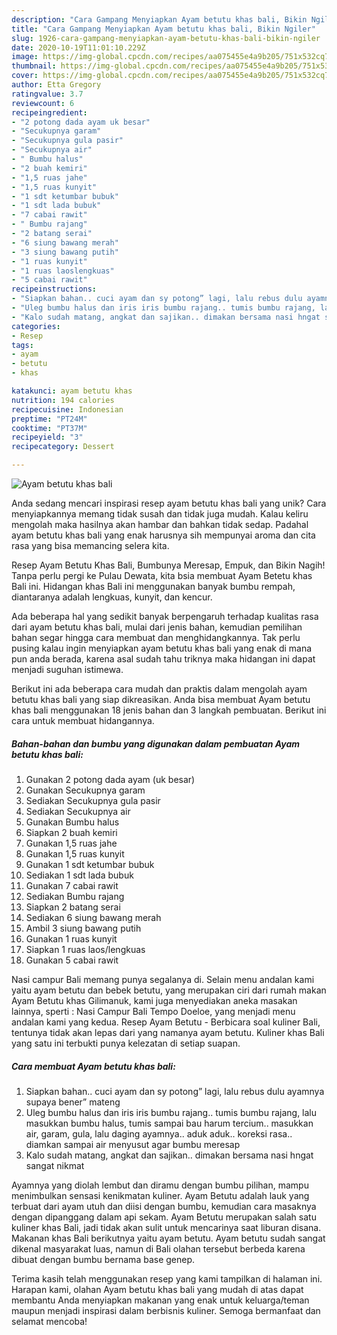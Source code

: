 ```yaml
---
description: "Cara Gampang Menyiapkan Ayam betutu khas bali, Bikin Ngiler"
title: "Cara Gampang Menyiapkan Ayam betutu khas bali, Bikin Ngiler"
slug: 1926-cara-gampang-menyiapkan-ayam-betutu-khas-bali-bikin-ngiler
date: 2020-10-19T11:01:10.229Z
image: https://img-global.cpcdn.com/recipes/aa075455e4a9b205/751x532cq70/ayam-betutu-khas-bali-foto-resep-utama.jpg
thumbnail: https://img-global.cpcdn.com/recipes/aa075455e4a9b205/751x532cq70/ayam-betutu-khas-bali-foto-resep-utama.jpg
cover: https://img-global.cpcdn.com/recipes/aa075455e4a9b205/751x532cq70/ayam-betutu-khas-bali-foto-resep-utama.jpg
author: Etta Gregory
ratingvalue: 3.7
reviewcount: 6
recipeingredient:
- "2 potong dada ayam uk besar"
- "Secukupnya garam"
- "Secukupnya gula pasir"
- "Secukupnya air"
- " Bumbu halus"
- "2 buah kemiri"
- "1,5 ruas jahe"
- "1,5 ruas kunyit"
- "1 sdt ketumbar bubuk"
- "1 sdt lada bubuk"
- "7 cabai rawit"
- " Bumbu rajang"
- "2 batang serai"
- "6 siung bawang merah"
- "3 siung bawang putih"
- "1 ruas kunyit"
- "1 ruas laoslengkuas"
- "5 cabai rawit"
recipeinstructions:
- "Siapkan bahan.. cuci ayam dan sy potong” lagi, lalu rebus dulu ayamnya supaya bener” mateng"
- "Uleg bumbu halus dan iris iris bumbu rajang.. tumis bumbu rajang, lalu masukkan bumbu halus, tumis sampai bau harum tercium.. masukkan air, garam, gula, lalu daging ayamnya.. aduk aduk.. koreksi rasa.. diamkan sampai air menyusut agar bumbu meresap"
- "Kalo sudah matang, angkat dan sajikan.. dimakan bersama nasi hngat sangat nikmat"
categories:
- Resep
tags:
- ayam
- betutu
- khas

katakunci: ayam betutu khas 
nutrition: 194 calories
recipecuisine: Indonesian
preptime: "PT24M"
cooktime: "PT37M"
recipeyield: "3"
recipecategory: Dessert

---
```



![Ayam betutu khas bali](https://img-global.cpcdn.com/recipes/aa075455e4a9b205/751x532cq70/ayam-betutu-khas-bali-foto-resep-utama.jpg)

Anda sedang mencari inspirasi resep ayam betutu khas bali yang unik? Cara menyiapkannya memang tidak susah dan tidak juga mudah. Kalau keliru mengolah maka hasilnya akan hambar dan bahkan tidak sedap. Padahal ayam betutu khas bali yang enak harusnya sih mempunyai aroma dan cita rasa yang bisa memancing selera kita.

Resep Ayam Betutu Khas Bali, Bumbunya Meresap, Empuk, dan Bikin Nagih! Tanpa perlu pergi ke Pulau Dewata, kita bsia membuat Ayam Betetu khas Bali ini. Hidangan khas Bali ini menggunakan banyak bumbu rempah, diantaranya adalah lengkuas, kunyit, dan kencur.

Ada beberapa hal yang sedikit banyak berpengaruh terhadap kualitas rasa dari ayam betutu khas bali, mulai dari jenis bahan, kemudian pemilihan bahan segar hingga cara membuat dan menghidangkannya. Tak perlu pusing kalau ingin menyiapkan ayam betutu khas bali yang enak di mana pun anda berada, karena asal sudah tahu triknya maka hidangan ini dapat menjadi suguhan istimewa.


Berikut ini ada beberapa cara mudah dan praktis dalam mengolah ayam betutu khas bali yang siap dikreasikan. Anda bisa membuat Ayam betutu khas bali menggunakan 18 jenis bahan dan 3 langkah pembuatan. Berikut ini cara untuk membuat hidangannya.

<!--inarticleads1-->

##### Bahan-bahan dan bumbu yang digunakan dalam pembuatan Ayam betutu khas bali:

1. Gunakan 2 potong dada ayam (uk besar)
1. Gunakan Secukupnya garam
1. Sediakan Secukupnya gula pasir
1. Sediakan Secukupnya air
1. Gunakan  Bumbu halus
1. Siapkan 2 buah kemiri
1. Gunakan 1,5 ruas jahe
1. Gunakan 1,5 ruas kunyit
1. Gunakan 1 sdt ketumbar bubuk
1. Sediakan 1 sdt lada bubuk
1. Gunakan 7 cabai rawit
1. Sediakan  Bumbu rajang
1. Siapkan 2 batang serai
1. Sediakan 6 siung bawang merah
1. Ambil 3 siung bawang putih
1. Gunakan 1 ruas kunyit
1. Siapkan 1 ruas laos/lengkuas
1. Gunakan 5 cabai rawit


Nasi campur Bali memang punya segalanya di. Selain menu andalan kami yaitu ayam betutu dan bebek betutu, yang merupakan ciri dari rumah makan Ayam Betutu khas Gilimanuk, kami juga menyediakan aneka masakan lainnya, sperti : Nasi Campur Bali Tempo Doeloe, yang menjadi menu andalan kami yang kedua. Resep Ayam Betutu - Berbicara soal kuliner Bali, tentunya tidak akan lepas dari yang namanya ayam betutu. Kuliner khas Bali yang satu ini terbukti punya kelezatan di setiap suapan. 

<!--inarticleads2-->

##### Cara membuat Ayam betutu khas bali:

1. Siapkan bahan.. cuci ayam dan sy potong” lagi, lalu rebus dulu ayamnya supaya bener” mateng
1. Uleg bumbu halus dan iris iris bumbu rajang.. tumis bumbu rajang, lalu masukkan bumbu halus, tumis sampai bau harum tercium.. masukkan air, garam, gula, lalu daging ayamnya.. aduk aduk.. koreksi rasa.. diamkan sampai air menyusut agar bumbu meresap
1. Kalo sudah matang, angkat dan sajikan.. dimakan bersama nasi hngat sangat nikmat


Ayamnya yang diolah lembut dan diramu dengan bumbu pilihan, mampu menimbulkan sensasi kenikmatan kuliner. Ayam Betutu adalah lauk yang terbuat dari ayam utuh dan diisi dengan bumbu, kemudian cara masaknya dengan dipanggang dalam api sekam. Ayam Betutu merupakan salah satu kuliner khas Bali, jadi tidak akan sulit untuk mencarinya saat liburan disana. Makanan khas Bali berikutnya yaitu ayam betutu. Ayam betutu sudah sangat dikenal masyarakat luas, namun di Bali olahan tersebut berbeda karena dibuat dengan bumbu bernama base genep. 

Terima kasih telah menggunakan resep yang kami tampilkan di halaman ini. Harapan kami, olahan Ayam betutu khas bali yang mudah di atas dapat membantu Anda menyiapkan makanan yang enak untuk keluarga/teman maupun menjadi inspirasi dalam berbisnis kuliner. Semoga bermanfaat dan selamat mencoba!
